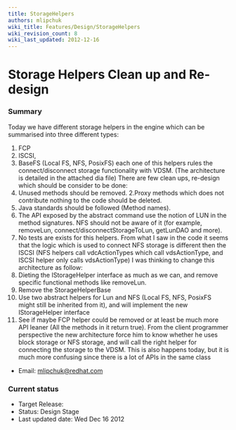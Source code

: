 ```yaml
---
title: StorageHelpers
authors: mlipchuk
wiki_title: Features/Design/StorageHelpers
wiki_revision_count: 8
wiki_last_updated: 2012-12-16
---
```


# Storage Helpers Clean up and Re-design

### Summary

Today we have different storage helpers in the engine which can be summarised into three different types:
1. FCP
2. ISCSI,
3. BaseFS (Local FS, NFS, PosixFS)
each one of this helpers rules the connect/disconnect storage functionality with VDSM.
(The architecture is detailed in the attached dia file)
There are few clean ups, re-design which should be consider to be done:
1. Unused methods should be removed.
2.Proxy methods which does not contribute nothing to the code should be deleted.
2. Java standards should be followed (Method names).
3. The API exposed by the abstract command use the notion of LUN in the method signatures. NFS should not be aware of it (for example, removeLun, connect/disconnectStorageToLun, getLunDAO and more).
4. No tests are exists for this helpers.
From what I saw in the code it seems that the logic which is used to connect NFS storage is different then the ISCSI (NFS helpers call vdcActionTypes which call vdsActionType, and ISCSI helper only
calls vdsActionType) I was thinking to change this architecture as follow:
1. Dieting the IStorageHelper interface as much as we can, and remove specific functional methods like removeLun.
2. Remove the StorageHelperBase
3. Use two abstract helpers for Lun and NFS (Local FS, NFS, PosixFS might still be inherited from it), and will implement the new IStorageHelper interface
4. See if maybe FCP helper could be removed or at least be much more API leaner (All the methods in it return true).
From the client programmer perspective the new architecture force him to know whether he uses block storage or NFS storage, and will call the right helper for connecting the storage to the VDSM.
This is also happens today, but it is much more confusing since there is a lot of APIs in the same class

*   Email: mlipchuk@redhat.com

### Current status

*   Target Release:
*   Status: Design Stage
*   Last updated date: Wed Dec 16 2012
